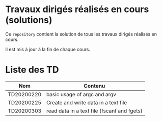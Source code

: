# Travaux dirigés réalisés en cours (solutions)

Ce `repository` contient la solution de tous les travaux dirigés réalisés en cours.

Il est mis à jour à la fin de chaque cours.

# Liste des TD

| Nom | Contenu |
|---|---|
| TD20200220 | basic usage of argc and argv |
| TD20200225 | Create and write data in a text file |
| TD20200303 | read data in a text file (fscanf and fgets)|

